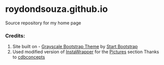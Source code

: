 roydondsouza.github.io
======================
Source repository for my home page

<h3>Credits:</h3>
<ol>
<li>Site built on - <a target="_blank" href="http://startbootstrap.com">Grayscale Bootstrap Theme</a> by  <a target="_blank" href="http://startbootstrap.com/template-overviews/grayscale/">Start Bootstrap<a>  </li>
<li>Used modified version of <a target="_blank" href="https://github.com/cdbconcepts/InstaWrapper">InstaWrapper</a> for the <a target="_blank" href="http://roydondsouza.com/#pictures">Pictures</a> section
Thanks to  <a target="_blank" href="https://github.com/cdbconcepts">cdbconcepts</a> </li>
</ol>


